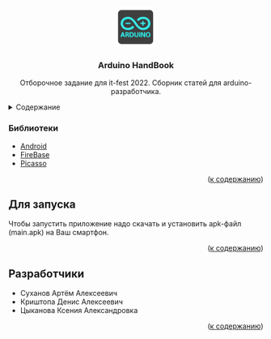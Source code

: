 <div id="top"></div>



<!-- PROJECT LOGO -->
<br />
<div align="center">
  <a href="https://github.com/github_username/repo_name">
    <img src="images/logo.png" alt="Logo" width="80" height="80">
  </a>

<h3 align="center">Arduino HandBook</h3>

  <p align="center">
    Отборочное задание для it-fest 2022. Сборник статей для arduino-разработчика.
  </p>
</div>



<!-- TABLE OF CONTENTS -->
<details>
  <summary>Содержание</summary>
  <ol>
    <li><a href="#Библиотеки">Библиотеки</a></li>
    <li><a href="#Для запуска">Для запуска</a></li>
    <li><a href="#Разработчики">Разработчики</a></li>
  </ol>
</details>

### Библиотеки

* [Android](https://developer.android.com/docs)
* [FireBase](https://firebase.google.com/docs/libraries)
* [Picasso](https://square.github.io/picasso/)

<p align="right">(<a href="#top">к содержанию</a>)</p>



<!-- GETTING STARTED -->

## Для запуска

Чтобы запустить приложение надо скачать и установить apk-файл (main.apk) на Ваш смартфон.

<p align="right">(<a href="#top">к содержанию</a>)</p>

<!-- CONTACT -->

## Разработчики

* Суханов Артём Алексеевич
* Криштопа Денис Алексеевич
* Цыканова Ксения Александровка

<p align="right">(<a href="#top">к содержанию</a>)</p>

